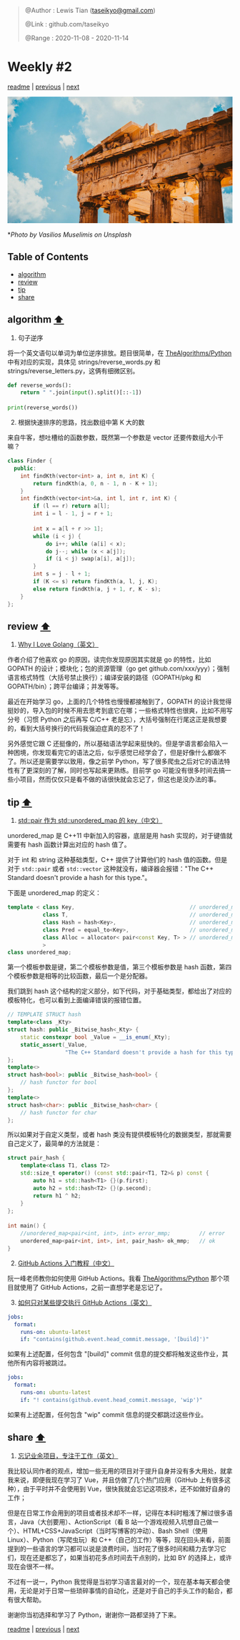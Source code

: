> @Author  : Lewis Tian (taseikyo@gmail.com)
>
> @Link    : github.com/taseikyo
>
> @Range   : 2020-11-08 - 2020-11-14

# Weekly #2

[readme](../README.md) | [previous](202011W1.md) | [next](202011W3.md)

![](../images/vasilios-muselimis-BirCcqcSX5U-unsplash.jpg "The Parthenon temple in Athens The Construction began in 447 BC when the Athenian Empire was at the peak of its power. It was completed in 438 BC!!!!! Can you imagine that???? although decoration of the building continued until 432 BC.")

\**Photo by Vasilios Muselimis on Unsplash*

## Table of Contents

- [algorithm](#algorithm-)
- [review](#review-)
- [tip](#tip-)
- [share](#share-)

## algorithm [⬆](#weekly-2)

1. 句子逆序

将一个英文语句以单词为单位逆序排放。题目很简单，在 [TheAlgorithms/Python](https://github.com/TheAlgorithms/Python) 中有对应的实现，具体见 strings/reverse_words.py 和 strings/reverse_letters.py，这俩有细微区别。

```Python
def reverse_words():
    return " ".join(input().split()[::-1])

print(reverse_words())
```

2. 根据快速排序的思路，找出数组中第 K 大的数

来自牛客，想吐槽给的函数参数，既然第一个参数是 vector 还要传数组大小干嘛？

```C++
class Finder {
  public:
	int findKth(vector<int> a, int n, int K) {
		return findKth(a, 0, n - 1, n - K + 1);
	}
	int findKth(vector<int>&a, int l, int r, int K) {
		if (l == r) return a[l];
		int i = l - 1, j = r + 1;

		int x = a[l + r >> 1];
		while (i < j) {
			do i++; while (a[i] < x);
			do j--; while (x < a[j]);
			if (i < j) swap(a[i], a[j]);
		}
		int s = j - l + 1;
		if (K <= s) return findKth(a, l, j, K);
		else return findKth(a, j + 1, r, K - s);
	}
};
```

## review [⬆](#weekly-2)

1. [Why I Love Golang（英文）](https://medium.com/@saginadir/why-i-love-golang-90085898b4f7)

作者介绍了他喜欢 go 的原因，读完你发现原因其实就是 go 的特性，比如 GOPATH 的设计；模块化；包的资源管理（go get github.com/xxx/yyy）；强制语言格式特性（大括号禁止换行）；编译安装的路径（GOPATH/pkg 和 GOPATH/bin）；跨平台编译；并发等等。

最近在开始学习 go，上面的几个特性也慢慢都接触到了，GOPATH 的设计我觉得挺妙的，导入包的时候不用去思考到底它在哪；一些格式特性也很爽，比如不用写分号（习惯 Python 之后再写 C/C++ 老是忘），大括号强制在行尾这正是我想要的，看到大括号换行的代码我强迫症真的忍不了！

另外感觉它跟 C 还挺像的，所以基础语法学起来挺快的。但是学语言都会陷入一种困境，你发现看完它的语法之后，似乎感觉已经学会了，但是好像什么都做不了。所以还是需要学以致用，像之前学 Python，写了很多爬虫之后对它的语法特性有了更深刻的了解，同时也写起来更熟练。目前学 go 可能没有很多时间去搞一些小项目，然而仅仅只是看不做的话很快就会忘记了，但这也是没办法的事。

## tip [⬆](#weekly-2)

1. [std::pair 作为 std::unordered_map 的 key（中文）](https://blog.csdn.net/Bob__yuan/article/details/96737222)

unordered_map 是 C++11 中新加入的容器，底层是用 hash 实现的，对于键值就需要有 hash 函数计算出对应的 hash 值了。

对于 int 和 string 这种基础类型，C++ 提供了计算他们的 hash 值的函数。但是对于 `std::pair` 或者 `std::vector` 这种就没有，编译器会报错："The C++ Standard doesn't provide a hash for this type."。

下面是 unordered_map 的定义：

```C++
template < class Key,                                    // unordered_map::key_type
           class T,                                      // unordered_map::mapped_type
           class Hash = hash<Key>,                       // unordered_map::hasher
           class Pred = equal_to<Key>,                   // unordered_map::key_equal
           class Alloc = allocator< pair<const Key, T> > // unordered_map::allocator_type
           >
class unordered_map;
```

第一个模板参数是键，第二个模板参数是值，第三个模板参数是 hash 函数，第四个模板参数是相等的比较函数，最后一个是分配器。

我们跳到 hash 这个结构的定义部分，如下代码，对于基础类型，都给出了对应的模板特化，也可以看到上面编译错误的报错位置。

```C++
// TEMPLATE STRUCT hash
template<class _Kty>
struct hash: public _Bitwise_hash<_Kty> {
	static constexpr bool _Value = __is_enum(_Kty);
	static_assert(_Value,
	              "The C++ Standard doesn't provide a hash for this type.");
};
template<>
struct hash<bool>: public _Bitwise_hash<bool> {
	// hash functor for bool
};
template<>
struct hash<char>: public _Bitwise_hash<char> {
	// hash functor for char
};
```

所以如果对于自定义类型，或者 hash 类没有提供模板特化的数据类型，那就需要自己定义了，最简单的方法就是：

```C++
struct pair_hash {
	template<class T1, class T2>
	std::size_t operator() (const std::pair<T1, T2>& p) const {
		auto h1 = std::hash<T1> {}(p.first);
		auto h2 = std::hash<T2> {}(p.second);
		return h1 ^ h2;
	}
};

int main() {
	//unordered_map<pair<int, int>, int> error_mmp;			// error
	unordered_map<pair<int, int>, int, pair_hash> ok_mmp;	// ok
}
```

2. [GitHub Actions 入门教程（中文）](http://www.ruanyifeng.com/blog/2019/09/getting-started-with-github-actions.html)

阮一峰老师教你如何使用 GitHub Actions。我看 [TheAlgorithms/Python](https://github.com/TheAlgorithms/Python) 那个项目就使用了 GitHub Actions，之前一直想学老是忘记了。

3. [如何只对某些提交执行 GitHub Actions（英文）](https://ryangjchandler.co.uk/articles/running-github-actions-for-certain-commit-messages)

```yaml
jobs:
  format:
    runs-on: ubuntu-latest
    if: "contains(github.event.head_commit.message, '[build]')"
```

如果有上述配置，任何包含 "[build]" commit 信息的提交都将触发这些作业，其他所有内容将被跳过。

```yaml
jobs:
  format:
    runs-on: ubuntu-latest
    if: "! contains(github.event.head_commit.message, 'wip')"
```

如果有上述配置，任何包含 "wip" commit 信息的提交都跳过这些作业。

## share [⬆](#weekly-2)

1. [忘记业余项目，专注于工作（英文）](https://manuel.darcemont.fr/posts/focus-on-jour-job/)

我比较认同作者的观点，增加一些无用的项目对于提升自身并没有多大用处，就拿我来说，即便我现在学习了 Vue，并且仿做了几个热门应用（GitHub 上有很多这种），由于平时并不会使用到 Vue，很快我就会忘记这项技术，还不如做好自身的工作；

但是在日常工作会用到的项目或者技术却不一样，记得在本科时粗浅了解过很多语言，Java（大创要用）、ActionScript（看 B 站一个游戏视频入坑想自己做一个）、HTML+CSS+JavaScript（当时写博客的冲动）、Bash Shell（使用 Linux）、Python（写爬虫玩）和 C++（自己的工作）等等，现在回头来看，前面提到的一些语言的学习都可以说是浪费时间，当时花了很多时间和精力去学习它们，现在还是都忘了，如果当初花多点时间去干点别的，比如 BY 的选择上，或许现在会很不一样。

不过有一说一，Python 我觉得是当初学习语言最对的一个，现在基本每天都会使用，无论是对于日常一些琐碎事情的自动化，还是对于自己的手头工作的黏合，都有很大帮助。

谢谢你当初选择和学习了 Python，谢谢你一路都坚持了下来。

[readme](../README.md) | [previous](202011W1.md) | [next](202011W3.md)
